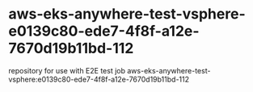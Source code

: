 # aws-eks-anywhere-test-vsphere-e0139c80-ede7-4f8f-a12e-7670d19b11bd-112
repository for use with E2E test job aws-eks-anywhere-test-vsphere:e0139c80-ede7-4f8f-a12e-7670d19b11bd-112
